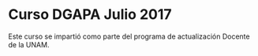 # Curso DGAPA Julio 2017
Este curso se impartió como parte del programa de actualización Docente de la UNAM.

